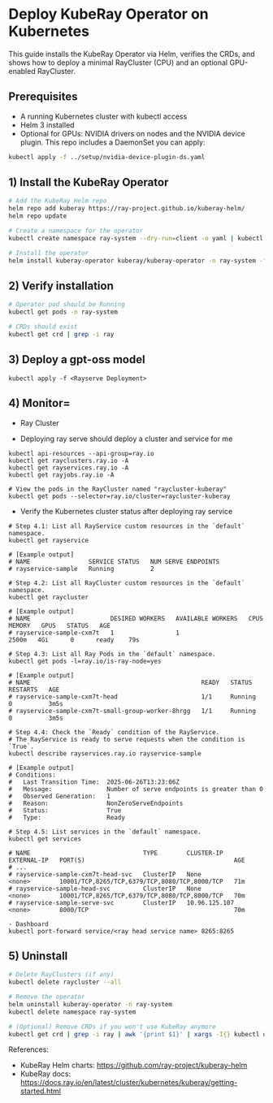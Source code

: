 # Deploy KubeRay Operator on Kubernetes

This guide installs the KubeRay Operator via Helm, verifies the CRDs, and shows how to deploy a minimal RayCluster (CPU) and an optional GPU-enabled RayCluster.

## Prerequisites

- A running Kubernetes cluster with kubectl access
- Helm 3 installed
- Optional for GPUs: NVIDIA drivers on nodes and the NVIDIA device plugin. This repo includes a DaemonSet you can apply:

```bash
kubectl apply -f ../setup/nvidia-device-plugin-ds.yaml
```

## 1) Install the KubeRay Operator

```bash
# Add the KubeRay Helm repo
helm repo add kuberay https://ray-project.github.io/kuberay-helm/
helm repo update

# Create a namespace for the operator
kubectl create namespace ray-system --dry-run=client -o yaml | kubectl apply -f -

# Install the operator
helm install kuberay-operator kuberay/kuberay-operator -n ray-system -f k8s/kuberay-operator-values.yaml
```

## 2) Verify installation

```bash
# Operator pod should be Running
kubectl get pods -n ray-system

# CRDs should exist
kubectl get crd | grep -i ray
```

## 3) Deploy a gpt-oss model

`kubectl apply -f <Rayserve Deployment>`

## 4) Monitor=

- Ray Cluster
* Deploying ray serve should deploy a cluster and service for me
```
kubectl api-resources --api-group=ray.io
kubectl get rayclusters.ray.io -A
kubectl get rayservices.ray.io -A
kubectl get rayjobs.ray.io -A

# View the pods in the RayCluster named "raycluster-kuberay"
kubectl get pods --selector=ray.io/cluster=raycluster-kuberay
```

-  Verify the Kubernetes cluster status after deploying ray service
```
# Step 4.1: List all RayService custom resources in the `default` namespace.
kubectl get rayservice

# [Example output]
# NAME                SERVICE STATUS   NUM SERVE ENDPOINTS
# rayservice-sample   Running          2

# Step 4.2: List all RayCluster custom resources in the `default` namespace.
kubectl get raycluster

# [Example output]
# NAME                      DESIRED WORKERS   AVAILABLE WORKERS   CPUS    MEMORY   GPUS   STATUS   AGE
# rayservice-sample-cxm7t   1                 1                   2500m   4Gi      0      ready    79s

# Step 4.3: List all Ray Pods in the `default` namespace.
kubectl get pods -l=ray.io/is-ray-node=yes

# [Example output]
# NAME                                               READY   STATUS    RESTARTS   AGE
# rayservice-sample-cxm7t-head                       1/1     Running   0          3m5s
# rayservice-sample-cxm7t-small-group-worker-8hrgg   1/1     Running   0          3m5s

# Step 4.4: Check the `Ready` condition of the RayService.
# The RayService is ready to serve requests when the condition is `True`.
kubectl describe rayservices.ray.io rayservice-sample

# [Example output]
# Conditions:
#   Last Transition Time:  2025-06-26T13:23:06Z
#   Message:               Number of serve endpoints is greater than 0
#   Observed Generation:   1
#   Reason:                NonZeroServeEndpoints
#   Status:                True
#   Type:                  Ready

# Step 4.5: List services in the `default` namespace.
kubectl get services

# NAME                               TYPE        CLUSTER-IP      EXTERNAL-IP   PORT(S)                                         AGE
# ...
# rayservice-sample-cxm7t-head-svc   ClusterIP   None            <none>        10001/TCP,8265/TCP,6379/TCP,8080/TCP,8000/TCP   71m
# rayservice-sample-head-svc         ClusterIP   None            <none>        10001/TCP,8265/TCP,6379/TCP,8080/TCP,8000/TCP   70m
# rayservice-sample-serve-svc        ClusterIP   10.96.125.107   <none>        8000/TCP                                        70m

- Dashboard
kubectl port-forward service/<ray head service name> 8265:8265
```

## 5) Uninstall

```bash
# Delete RayClusters (if any)
kubectl delete raycluster --all

# Remove the operator
helm uninstall kuberay-operator -n ray-system
kubectl delete namespace ray-system

# (Optional) Remove CRDs if you won't use KubeRay anymore
kubectl get crd | grep -i ray | awk '{print $1}' | xargs -I{} kubectl delete crd {}
```

References:
- KubeRay Helm charts: https://github.com/ray-project/kuberay-helm
- KubeRay docs: https://docs.ray.io/en/latest/cluster/kubernetes/kuberay/getting-started.html
